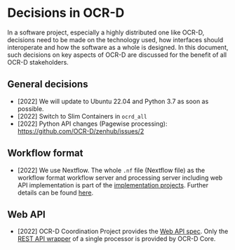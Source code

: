 # Decisions in OCR-D

In a software project, especially a highly distributed one like OCR-D, decisions need to be made on the technology used, how interfaces should interoperate and how the software as a whole is designed.
In this document, such decisions on key aspects of OCR-D are discussed for the benefit of all OCR-D stakeholders.

## General decisions
* [2022] We will update to Ubuntu 22.04 and Python 3.7 as soon as possible.
* [2022] Switch to Slim Containers in ```ocrd_all``` 
* [2022] Python API changes (Pagewise processing): https://github.com/OCR-D/zenhub/issues/2

## Workflow format
* [2022] We use Nextflow. The whole ```.nf``` file (Nextflow file) as the workflow format workflow server and processing 
server including web API implementation is part of the [implementation projects](phase3). 
Further details can be found [here](spec/nextflow).

##  Web API
* [2022] OCR-D Coordination Project provides the [Web API spec](spec/web_api). 
Only the [REST API wrapper](https://github.com/OCR-D/core/pull/884) of a single processor is provided by OCR-D Core.
